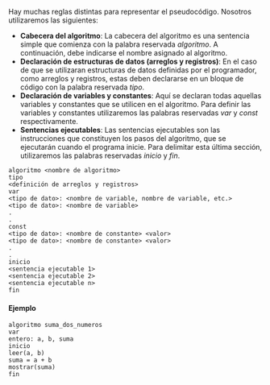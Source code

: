 Hay muchas reglas distintas para representar el pseudocódigo. Nosotros utilizaremos las siguientes:

- **Cabecera del algoritmo**: La cabecera del algoritmo es una sentencia simple que comienza con la palabra reservada _algoritmo_. A continuación, debe indicarse el nombre asignado al algoritmo.
- **Declaración de estructuras de datos (arreglos y registros)**:  En el caso de que se utilizaran estructuras de datos definidas por el programador, como arreglos y registros, estas deben declararse en un bloque de código con la palabra reservada _tipo_.
- **Declaración de variables y constantes**: Aquí se declaran todas aquellas variables y constantes que se utilicen en el algoritmo. Para definir las variables y constantes utilizaremos las palabras reservadas _var_ y _const_ respectivamente.
- **Sentencias ejecutables**: Las sentencias ejecutables son las instrucciones que constituyen los pasos del algoritmo, que se ejecutarán cuando el programa inicie. Para delimitar esta última sección, utilizaremos las palabras reservadas _inicio_ y _fin_.

```
algoritmo <nombre de algoritmo>
tipo
<definición de arreglos y registros>
var
<tipo de dato>: <nombre de variable, nombre de variable, etc.>
<tipo de dato>: <nombre de variable>
.
.
const
<tipo de dato>: <nombre de constante> <valor>
<tipo de dato>: <nombre de constante> <valor>
.
.
inicio
<sentencia ejecutable 1>
<sentencia ejecutable 2>
<sentencia ejecutable n>
fin
```
#### Ejemplo

```
algoritmo suma_dos_numeros
var
entero: a, b, suma
inicio
leer(a, b)
suma = a + b
mostrar(suma)
fin
```
